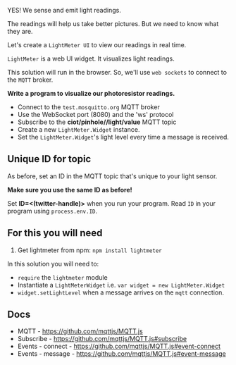 YES! We sense and emit light readings.

The readings will help us take better pictures. But we need to know what they are.

Let's create a `LightMeter UI` to view our readings in real time.

`LightMeter` is a web UI widget. It visualizes light readings.

This solution will run in the browser. So, we'll use `web sockets` to connect to the `MQTT` broker.

__Write a program to visualize our photoresistor readings.__

- Connect to the `test.mosquitto.org` MQTT broker
- Use the WebSocket port (8080) and the 'ws' protocol
- Subscribe to the **ciot/pinhole/<your-id>/light/value** MQTT topic
- Create a new `LightMeter.Widget` instance.
- Set the `LightMeter.Widget`'s light level every time a message is received.

## Unique ID for topic

As before, set an ID in the MQTT topic that's unique to your light sensor.

**Make sure you use the same ID as before!**

Set **ID=<(twitter-handle)>** when you run your program. Read `ID` in your program using `process.env.ID`.

## For this you will need

1. Get lightmeter from npm: `npm install lightmeter`

In this solution you will need to:

- `require` the `lightmeter` module
- Instantiate a `LightMeterWidget` i.e. `var widget = new LightMeter.Widget`
- `widget.setLightLevel` when a message arrives on the `mqtt` connection.

## Docs

- MQTT - https://github.com/mqttjs/MQTT.js
- Subscribe - https://github.com/mqttjs/MQTT.js#subscribe
- Events - connect - https://github.com/mqttjs/MQTT.js#event-connect
- Events - message - https://github.com/mqttjs/MQTT.js#event-message
